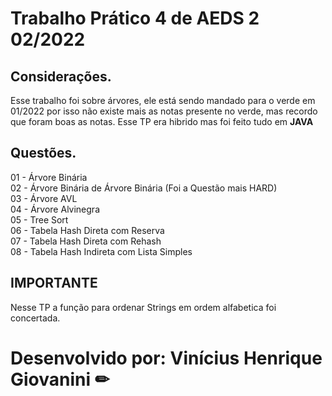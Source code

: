 # Trabalho Prático 4 de AEDS 2 02/2022

## Considerações.

Esse trabalho foi sobre árvores, ele está sendo mandado para o verde em 01/2022 por isso não existe mais as notas presente no verde, mas recordo que foram boas as notas. Esse TP era hibrido mas foi feito tudo em **JAVA**

## Questões.

01 - Árvore Binária  
02 - Árvore Binária de Árvore Binária (Foi a Questão mais HARD)  
03 - Árvore AVL  
04 - Árvore Alvinegra  
05 - Tree Sort  
06 - Tabela Hash Direta com Reserva  
07 - Tabela Hash Direta com Rehash  
08 - Tabela Hash Indireta com Lista Simples

## **IMPORTANTE**

Nesse TP a função para ordenar Strings em ordem alfabetica foi concertada.

# **Desenvolvido** por: Vinícius Henrique Giovanini ✏
